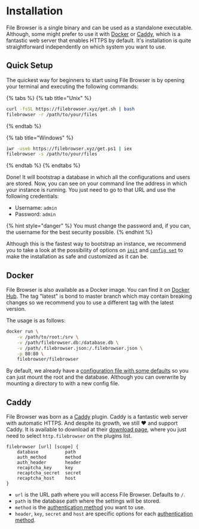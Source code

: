 # Installation

File Browser is a single binary and can be used as a standalone executable. Although, some might prefer to use it with [Docker](https://www.docker.com/) or [Caddy](https://caddyserver.com/), which is a fantastic web server that enables HTTPS by default. It's installation is quite straightforward independently on which system you want to use.

## Quick Setup

The quickest way for beginners to start using File Browser is by opening your terminal and executing the following commands:

{% tabs %}
{% tab title="Unix" %}
```bash
curl -fsSL https://filebrowser.xyz/get.sh | bash
filebrowser -r /path/to/your/files
```
{% endtab %}

{% tab title="Windows" %}
```bash
iwr -useb https://filebrowser.xyz/get.ps1 | iex
filebrowser -s /path/to/your/files
```
{% endtab %}
{% endtabs %}

Done! It will bootstrap a database in which all the configurations and users are stored. Now, you can see on your command line the address in which your instance is running. You just need to go to that URL and use the following credentials:

* Username: `admin`
* Password: `admin`

{% hint style="danger" %}
You must change the password and, if you can, the username for the best security possible.
{% endhint %}

Although this is the fastest way to bootstrap an instance, we recommend you to take a look at the possibility of options on [`init`]() and [`config set`](cli/filebrowser-config-set.md) to make the installation as safe and customized as it can be.

## Docker

File Browser is also available as a Docker image. You can find it on [Docker Hub](https://hub.docker.com/r/filebrowser/filebrowser). The tag "latest" is bond to master branch which may contain breaking changes so we recommend you to use a different tag with the latest version.

The usage is as follows:

```bash
docker run \
    -v /path/to/root:/srv \
    -v /path/filebrowser.db:/database.db \
    -v /path/.filebrowser.json:/.filebrowser.json \
    -p 80:80 \
    filebrowser/filebrowser
```

By default, we already have a [configuration file with some defaults](https://github.com/filebrowser/filebrowser/blob/master/.docker.json) so you can just mount the root and the database. Although you can overwrite by mounting a directory to with a new config file.

## Caddy

File Browser was born as a [Caddy](https://caddyserver.com/) plugin. Caddy is a fantastic web server with automatic HTTPS. And despite its growth, we still ❤ and support Caddy. It is available to download at their [download page](https://caddyserver.com/download), where you just need to select `http.filebrowser` on the plugins list.

```text
filebrowser [url] [scope] {
    database          path
    auth_method       method
    auth_header       header
    recaptcha_key     key
    recaptcha_secret  secret
    recaptcha_host    host
}    
```

* `url` is the URL path where you will access File Browser. Defaults to `/`.
* `path` is the database path where the settings will be stored.
* `method` is the [authentication method](configuration/authentication-method.md) you want to use.
* `header`, `key`, `secret` and `host` are specific options for each [authentication method](configuration/authentication-method.md).

